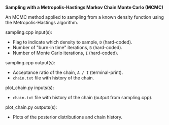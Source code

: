 **Sampling with a Metropolis-Hastings Markov Chain Monte Carlo (MCMC)**

An MCMC method applied to sampling from a known density function using the Metropolis-Hastings algorithm.

sampling.cpp input(s):
   - Flag to indicate which density to sample, `D` (hard-coded).
   - Number of "burn-in time" iterations, `B` (hard-coded).
   - Number of Monte Carlo iterations, `I` (hard-coded).

sampling.cpp output(s):
   - Acceptance ratio of the chain, `A / I` (terminal-print).
   - `chain.txt` file with history of the chain.

plot_chain.py inputs(s):
   - `chain.txt` file with history of the chain (output from sampling.cpp).

plot_chain.py outputs(s):
   - Plots of the posterior distributions and chain history.

